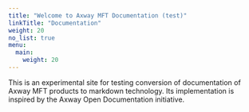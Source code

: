 ```yaml
---
title: "Welcome to Axway MFT Documentation (test)"
linkTitle: "Documentation"
weight: 20
no_list: true
menu:
  main:
    weight: 20
---
```


This is an experimental site for testing conversion of documentation of Axway MFT products to markdown technology. Its implementation is inspired by the Axway Open Documentation initiative.  
